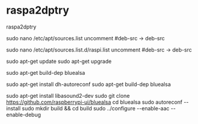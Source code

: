 # raspa2dptry
raspa2dptry

sudo nano /etc/apt/sources.list
uncomment #deb-src -> deb-src

sudo nano /etc/apt/sources.list.d/raspi.list
uncomment #deb-src -> deb-src

sudo apt-get update
sudo apt-get upgrade

sudo apt-get build-dep bluealsa

sudo apt-get install dh-autoreconf
sudo apt-get build-dep bluealsa

sudo apt-get install libasound2-dev
sudo git clone https://github.com/raspberrypi-ui/bluealsa
cd bluealsa
sudo autoreconf --install
sudo mkdir build && cd build
sudo ../configure --enable-aac --enable-debug

